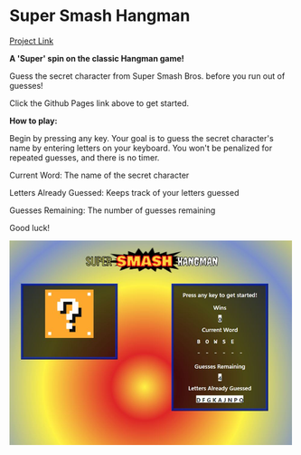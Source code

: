 # Super Smash Hangman

[Project Link](https://sharebot-joe.github.io/Hangman-Game/ "Super Smash Hangman")

**A 'Super' spin on the classic Hangman game!**

Guess the secret character from Super Smash Bros. before you run out of guesses! 

Click the Github Pages link above to get started.

**How to play:**

Begin by pressing any key. Your goal is to guess the secret character's name by entering letters on your keyboard. You won't be penalized for repeated guesses, and there is no timer.

Current Word: The name of the secret character

Letters Already Guessed: Keeps track of your letters guessed

Guesses Remaining: The number of guesses remaining

Good luck!

<img src="assets/images/screenshot.JPG" alt="alt text" width="500">
